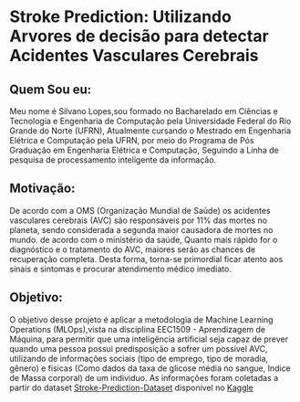 # Stroke Prediction: Utilizando Arvores de decisão para detectar Acidentes Vasculares Cerebrais

## Quem Sou eu:

Meu nome é Silvano Lopes,sou formado no Bacharelado em Ciências e Tecnologia e Engenharia de Computação pela Universidade Federal do Rio Grande do Norte (UFRN), Atualmente cursando o Mestrado em Engenharia Elétrica e Computação pela UFRN, por meio do Programa de Pós Graduação em Engenharia Elétrica e Computação, Seguindo a Linha de pesquisa de processamento inteligente da informação.

## Motivação:

De acordo com a OMS (Organização Mundial de Saúde) os acidentes vasculares cerebrais (AVC) são responsáveis por 11% das mortes no planeta, sendo considerada a segunda maior causadora de mortes no mundo. de acordo com o ministério da saúde, Quanto mais rápido for o diagnóstico e o tratamento do AVC, maiores serão as chances de recuperação completa. Desta forma, torna-se primordial ficar atento aos sinais e sintomas e procurar atendimento médico imediato.

## Objetivo:

O objetivo desse projeto é aplicar a metodologia de Machine Learning Operations (MLOps),vista na disciplina EEC1509 - Aprendizagem de Máquina, para permitir que uma inteligência artificial seja capaz de prever quando uma pessoa possui predisposição a sofrer um possivel AVC, utilizando de informações sociais (tipo de emprego, tipo de moradia, gênero) e fisicas (Como dados da taxa de glicose média no sangue, Indice de Massa corporal) de um individuo. As informações foram coletadas a partir do dataset [Stroke-Prediction-Dataset](https://www.kaggle.com/datasets/fedesoriano/stroke-prediction-dataset) disponivel no [Kaggle](https://www.kaggle.com/) 

##

##

